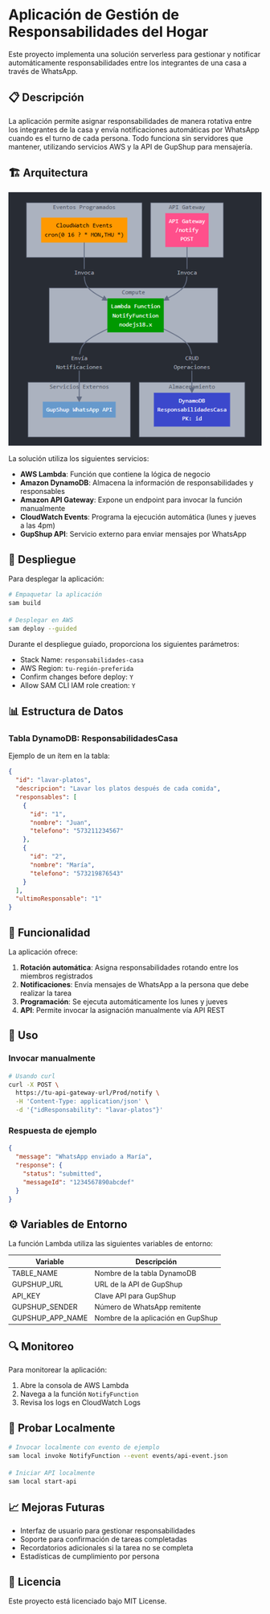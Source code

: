 # Aplicación de Gestión de Responsabilidades del Hogar

Este proyecto implementa una solución serverless para gestionar y notificar automáticamente responsabilidades entre los integrantes de una casa a través de WhatsApp.

## 📋 Descripción

La aplicación permite asignar responsabilidades de manera rotativa entre los integrantes de la casa y envía notificaciones automáticas por WhatsApp cuando es el turno de cada persona. Todo funciona sin servidores que mantener, utilizando servicios AWS y la API de GupShup para mensajería.

## 🏗️ Arquitectura

![Arquitectura de la Aplicación](./image.png)

La solución utiliza los siguientes servicios:

- **AWS Lambda**: Función que contiene la lógica de negocio
- **Amazon DynamoDB**: Almacena la información de responsabilidades y responsables
- **Amazon API Gateway**: Expone un endpoint para invocar la función manualmente
- **CloudWatch Events**: Programa la ejecución automática (lunes y jueves a las 4pm)
- **GupShup API**: Servicio externo para enviar mensajes por WhatsApp

## 🚀 Despliegue

Para desplegar la aplicación:

```bash
# Empaquetar la aplicación
sam build

# Desplegar en AWS
sam deploy --guided
```

Durante el despliegue guiado, proporciona los siguientes parámetros:

- Stack Name: `responsabilidades-casa`
- AWS Region: `tu-región-preferida`
- Confirm changes before deploy: `Y`
- Allow SAM CLI IAM role creation: `Y`

## 📊 Estructura de Datos

### Tabla DynamoDB: ResponsabilidadesCasa

Ejemplo de un ítem en la tabla:

```json
{
  "id": "lavar-platos",
  "descripcion": "Lavar los platos después de cada comida",
  "responsables": [
    {
      "id": "1",
      "nombre": "Juan",
      "telefono": "573211234567"
    },
    {
      "id": "2",
      "nombre": "María",
      "telefono": "573219876543"
    }
  ],
  "ultimoResponsable": "1"
}
```

## 📝 Funcionalidad

La aplicación ofrece:

1. **Rotación automática**: Asigna responsabilidades rotando entre los miembros registrados
2. **Notificaciones**: Envía mensajes de WhatsApp a la persona que debe realizar la tarea
3. **Programación**: Se ejecuta automáticamente los lunes y jueves
4. **API**: Permite invocar la asignación manualmente vía API REST

## 🔧 Uso

### Invocar manualmente

```bash
# Usando curl
curl -X POST \
  https://tu-api-gateway-url/Prod/notify \
  -H 'Content-Type: application/json' \
  -d '{"idResponsability": "lavar-platos"}'
```

### Respuesta de ejemplo

```json
{
  "message": "WhatsApp enviado a María",
  "response": {
    "status": "submitted",
    "messageId": "1234567890abcdef"
  }
}
```

## ⚙️ Variables de Entorno

La función Lambda utiliza las siguientes variables de entorno:

| Variable         | Descripción                        |
| ---------------- | ---------------------------------- |
| TABLE_NAME       | Nombre de la tabla DynamoDB        |
| GUPSHUP_URL      | URL de la API de GupShup           |
| API_KEY          | Clave API para GupShup             |
| GUPSHUP_SENDER   | Número de WhatsApp remitente       |
| GUPSHUP_APP_NAME | Nombre de la aplicación en GupShup |

## 🔍 Monitoreo

Para monitorear la aplicación:

1. Abre la consola de AWS Lambda
2. Navega a la función `NotifyFunction`
3. Revisa los logs en CloudWatch Logs

## 🧪 Probar Localmente

```bash
# Invocar localmente con evento de ejemplo
sam local invoke NotifyFunction --event events/api-event.json

# Iniciar API localmente
sam local start-api
```

## 📈 Mejoras Futuras

- Interfaz de usuario para gestionar responsabilidades
- Soporte para confirmación de tareas completadas
- Recordatorios adicionales si la tarea no se completa
- Estadísticas de cumplimiento por persona

## 📄 Licencia

Este proyecto está licenciado bajo MIT License.
